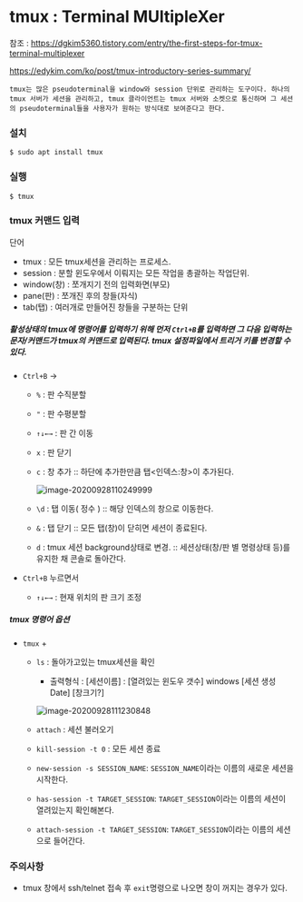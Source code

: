 # tmux : Terminal MUltipleXer

참조 : https://dgkim5360.tistory.com/entry/the-first-steps-for-tmux-terminal-multiplexer

https://edykim.com/ko/post/tmux-introductory-series-summary/

```
tmux는 많은 pseudoterminal을 window와 session 단위로 관리하는 도구이다. 하나의 tmux 서버가 세션을 관리하고, tmux 클라이언트는 tmux 서버와 소켓으로 통신하며 그 세션의 pseudoterminal들을 사용자가 원하는 방식대로 보여준다고 한다. 
```

### 설치

```
$ sudo apt install tmux
```

### 실행

```
$ tmux
```

### tmux 커맨드 입력

단어

* tmux : 모든 tmux세션을 관리하는 프로세스.
* session : 분할 윈도우에서 이뤄지는 모든 작업을 총괄하는 작업단위.
* window(창) : 쪼개지기 전의 입력화면(부모)
* pane(판) : 쪼개진 후의 창들(자식)
* tab(탭) : 여러개로 만들어진 창들을 구분하는 단위

#####  활성상태의 tmux에 명령어를 입력하기 위해 먼저 `Ctrl+B`를 입력하면 그 다음 입력하는 문자/커맨드가 tmux의 커맨드로 입력된다. tmux 설정파일에서 트리거 키를 변경할 수 있다.

* `Ctrl+B` ->

  * `%` : 판 수직분할

  * `"` : 판 수평분할

  * `↑↓←→` : 판 간 이동

  * `x` : 판 닫기

  * `c` : 창 추가  :: 하단에 추가한만큼 탭\<인덱스:창\>이 추가된다.

    ![image-20200928110249999](TYPORA_IMG_TEMP\tmux\image-20200928110249999.png)

  * `\d` : 탭 이동( 정수 ) :: 해당 인덱스의 창으로 이동한다.

  * `&` : 탭 닫기 :: 모든 탭(창)이 닫히면 세션이 종료된다.

  * `d` : tmux 세션 background상태로 변경. :: 세션상태(창/판 별 명령상태 등)를 유지한 채 콘솔로 돌아간다.

* `Ctrl+B`  누르면서

  * `↑↓←→` : 현재 위치의 판 크기 조정

##### tmux 명령어 옵션

* `tmux` +

  * `ls` : 돌아가고있는 tmux세션을 확인

    * 출력형식  : \[세션이름\] : \[열려있는 윈도우 갯수] windows \[세션 생성 Date\] \[창크기?\]

    ![image-20200928111230848](TYPORA_IMG_TEMP\tmux\image-20200928111230848.png)

  * `attach` : 세션 불러오기

  * `kill-session -t 0` : 모든 세션 종료

  * `new-session -s SESSION_NAME`: `SESSION_NAME`이라는 이름의 새로운 세션을 시작한다.

  * `has-session -t TARGET_SESSION`: `TARGET_SESSION`이라는 이름의 세션이 열려있는지 확인해본다.

  * `attach-session -t TARGET_SESSION`: `TARGET_SESSION`이라는 이름의 세션으로 들어간다.



### 주의사항

* tmux 창에서 ssh/telnet 접속 후 `exit`명령으로 나오면 창이 꺼지는 경우가 있다. 

